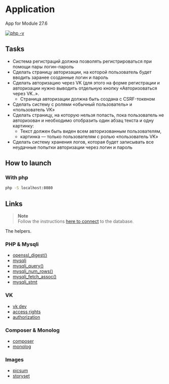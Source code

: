 # Application

App for Module 27.6

[![php -v](https://img.shields.io/badge/php->=7.3-7377ad)](https://www.php.net/manual/en/langref.php)

## Tasks

+ Система регистраций должна позволять регистрироваться при помощи пары логин-пароль
+ Сделать страницу авторизации, на которой пользователь будет вводить заранее созданные логин и пароль
+ Сделать авторизацию через VK (для этого на форме регистрации и авторизации нужно выводить отдельную кнопку «Авторизоваться через VK..». 
  + Страница авторизации должна быть создана с CSRF-токеном
+ Сделать систему с ролями «обычный пользователь» и «пользователь VK»
+ Сделать страницу, на которую нельзя попасть, пока пользователь не авторизован и необходимо отобразить один абзац текста и одну картинку:
    + Текст должен быть виден всем авторизованным пользователям,
    + картинка — только пользователям с ролью  «пользователь VK»
+ Сделать систему хранения логов, которая будет записывать все неудачные попытки авторизации через логин и пароль

## How to launch

### With php

```bash
php -S localhost:8080
```

## Links

> **Note**  
> Follow the instructions [here to connect](database/db.sql) to the database.

The helpers.

### PHP & Mysqli

- [openssl_digest()](https://www.php.net/manual/en/function.openssl-digest.php)
- [mysqli](https://www.php.net/manual/en/book.mysqli.php)
- [mysqli_query()](https://www.php.net/manual/en/mysqli.query.php)
- [mysqli_num_rows()](https://www.php.net/manual/en/mysqli-result.num-rows.php)
- [mysqli_fetch_assoc()](https://www.php.net/manual/en/mysqli-result.fetch-assoc.php)
- [mysqli_stmt](https://www.php.net/manual/en/class.mysqli-stmt.php)

### VK

- [vk dev](https://dev.vk.com/api/getting-started)
- [access rights](https://dev.vk.com/reference/access-rights)
- [authorization](https://dev.vk.com/api/access-token/authcode-flow-user)

### Composer & Monolog

- [composer](https://getcomposer.org/)
- [monolog](https://packagist.org/packages/monolog/monolog)

### Images

- [picsum](https://picsum.photos/1600/400?random)
- [storyset](https://storyset.com/)
